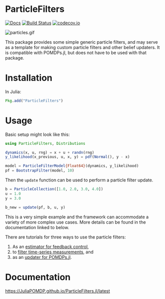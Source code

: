 # ParticleFilters

[![Docs](https://img.shields.io/badge/docs-latest-blue.svg)](https://JuliaPOMDP.github.io/ParticleFilters.jl/latest)
[![Build Status](https://github.com/JuliaPOMDP/ParticleFilters.jl/actions/workflows/CI.yml/badge.svg)](https://github.com/JuliaPOMDP/ParticleFilters.jl)
[![codecov.io](http://codecov.io/github/JuliaPOMDP/ParticleFilters.jl/coverage.svg?branch=master)](http://codecov.io/github/JuliaPOMDP/ParticleFilters.jl?branch=master)

![particles.gif](/img/particles.gif)

This package provides some simple generic particle filters, and may serve as a template for making custom particle filters and other belief updaters. It is compatible with POMDPs.jl, but does not have to be used with that package.

# Installation

In Julia:

```julia
Pkg.add("ParticleFilters")
```

# Usage

Basic setup might look like this:
```julia
using ParticleFilters, Distributions

dynamics(x, u, rng) = x + u + randn(rng)
y_likelihood(x_previous, u, x, y) = pdf(Normal(), y - x)

model = ParticleFilterModel{Float64}(dynamics, y_likelihood)
pf = BootstrapFilter(model, 10)
```
Then the `update` function can be used to perform a particle filter update.
```julia
b = ParticleCollection([1.0, 2.0, 3.0, 4.0])
u = 1.0
y = 3.0

b_new = update(pf, b, u, y)
```

This is a very simple example and the framework can accommodate a variety of more complex use cases. More details can be found in the documentation linked to below.

There are tutorials for three ways to use the particle filters:
1. As an [estimator for feedback control](notebooks/Using-a-Particle-Filter-for-Feedback-Control.ipynb),
2. to [filter time-series measurements](notebooks/Filtering-a-Trajectory-or-Data-Series.ipynb), and
3. as an [updater for POMDPs.jl](notebooks/Using-a-Particle-Filter-with-POMDPs-jl.ipynb).

# Documentation

https://JuliaPOMDP.github.io/ParticleFilters.jl/latest
